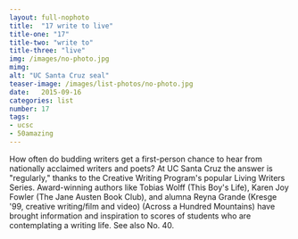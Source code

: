 ```yaml
---
layout: full-nophoto
title:  "17 write to live"
title-one: "17"
title-two: "write to"
title-three: "live"
img: /images/no-photo.jpg
mimg: 
alt: "UC Santa Cruz seal"
teaser-image: /images/list-photos/no-photo.jpg
date:   2015-09-16
categories: list
number: 17
tags:
- ucsc
- 50amazing
---
```

How often do budding writers get a first-person chance to hear from nationally acclaimed writers and poets? At UC Santa Cruz the answer is "regularly," thanks to the Creative Writing Program's popular Living Writers Series. Award-winning authors like Tobias Wolff (This Boy's Life), Karen Joy Fowler (The Jane Austen Book Club), and alumna Reyna Grande (Kresge '99, creative writing/film and video) (Across a Hundred Mountains) have brought information and inspiration to scores of students who are contemplating a writing life. See also No. 40.